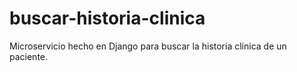 # buscar-historia-clinica
Microservicio hecho en Django para buscar la historia clínica de un paciente.
